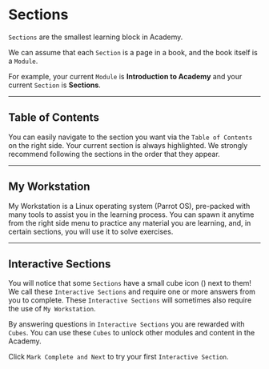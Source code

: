 # Sections

`Sections` are the smallest learning block in Academy.

We can assume that each `Section` is a page in a book, and the book itself is a `Module`.

For example, your current `Module` is **Introduction to Academy** and your current `Section` is **Sections**.

------

## Table of Contents

You can easily navigate to the section you want via the `Table of Contents` on the right side. Your current section is always highlighted. We strongly recommend following the sections in the order that they appear.

------

## My Workstation

My Workstation is a Linux operating system (Parrot OS), pre-packed with many tools to assist you in the learning process. You can spawn it anytime from the right side menu to practice any material you are learning, and, in certain sections, you will use it to solve exercises.

------

## Interactive Sections

You will notice that some `Sections` have a small cube icon () next to them! We call these `Interactive Sections` and require one or more answers from you to complete. These `Interactive Sections` will sometimes also require the use of `My Workstation`.

By answering questions in `Interactive Sections` you are rewarded with `Cubes`. You can use these `Cubes` to unlock other modules and content in the Academy.

Click `Mark Complete and Next` to try your first `Interactive Section`.